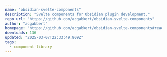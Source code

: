 ```yaml
---
name: "obsidian-svelte-components"
description: "Svelte components for Obsidian plugin development."
repo_url: "https://github.com/acgabbert/obsidian-svelte-components"
author: "acgabbert"
homepage: "https://github.com/acgabbert/obsidian-svelte-components#readme"
downloads: 136
updated: "2025-03-07T22:33:49.809Z"
tags: 
  - component-library
---
```

